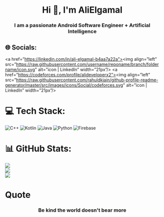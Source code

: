 <h1 align="center">Hi 👋, I'm AliElgamal</h1>
<h3 align="center">I am a passionate Android Software Engineer + Artificial Intelligence</h3>

## 🌐 Socials:
<a href=”https://linkedin.com/in/ali-elgamal-b4aa7a22a"><img align=”left” src=”https://raw.githubusercontent.com/username/reponame/branch/foldername/icon.svg" alt=”icon | LinkedIn” width=”21px”/></a>
<a href=”https://codeforces.com/profile/alideveloperx2"><img align=”left” src=”https://raw.githubusercontent.com/rahuldkjain/github-profile-readme-generator/master/src/images/icons/Social/codeforces.svg" alt=”icon | LinkedIn” width=”21px”/></a>


# 💻 Tech Stack:
![C++](https://img.shields.io/badge/c++-%2300599C.svg?style=for-the-badge&logo=c%2B%2B&logoColor=white) ![Kotlin](https://img.shields.io/badge/kotlin-%230095D5.svg?style=for-the-badge&logo=kotlin&logoColor=white) ![Java](https://img.shields.io/badge/java-%23ED8B00.svg?style=for-the-badge&logo=java&logoColor=white) ![Python](https://img.shields.io/badge/python-3670A0?style=for-the-badge&logo=python&logoColor=ffdd54) ![Firebase](https://img.shields.io/badge/firebase-%23039BE5.svg?style=for-the-badge&logo=firebase)

# 📊 GitHub Stats:
![](https://github-readme-stats.vercel.app/api?username=AliElgamel9&theme=dark&hide_border=false&include_all_commits=true&count_private=false)<br/>
![](https://github-readme-streak-stats.herokuapp.com/?user=AliElgamel9&theme=dark&hide_border=false)<br/>
![](https://github-readme-stats.vercel.app/api/top-langs/?username=AliElgamel9&theme=dark&hide_border=false&include_all_commits=true&count_private=false&layout=compact)

# Quote
<h3 align="center"> Be kind the world doesn't bear more </h3>
